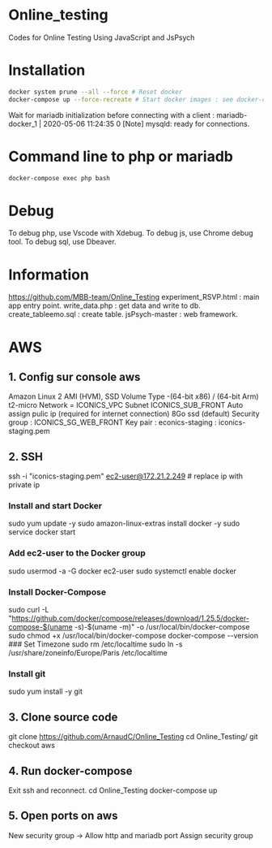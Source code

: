 # Online_testing
Codes for Online Testing Using JavaScript and JsPsych 

# Installation
```bash
docker system prune --all --force # Reset docker
docker-compose up --force-recreate # Start docker images : see docker-compose.yml
```
Wait for mariadb initialization before connecting with a client :
mariadb-docker_1  | 2020-05-06 11:24:35 0 [Note] mysqld: ready for connections.

# Command line to php or mariadb
```bash
docker-compose exec php bash
```

# Debug
To debug php, use Vscode with Xdebug.
To debug js, use Chrome debug tool.
To debug sql, use Dbeaver.

# Information
https://github.com/MBB-team/Online_Testing
experiment_RSVP.html : main app entry point.
write_data.php : get data and write to db.
create_tableemo.sql : create table.
jsPsych-master : web framework.

# AWS
## 1. Config sur console aws
Amazon Linux 2 AMI (HVM), SSD Volume Type -(64-bit x86) / (64-bit Arm)
t2-micro
Network = ICONICS_VPC
Subnet ICONICS_SUB_FRONT
Auto assign pulic ip (required for internet connection)
8Go ssd (default)
Security group : ICONICS_SG_WEB_FRONT
Key pair : econics-staging : iconics-staging.pem

## 2. SSH
ssh -i "iconics-staging.pem" ec2-user@172.21.2.249 # replace ip with private ip
### Install and start Docker
sudo yum update -y
sudo amazon-linux-extras install docker -y
sudo service docker start
### Add ec2-user to the Docker group
sudo usermod -a -G docker ec2-user
sudo systemctl enable docker
### Install Docker-Compose
sudo curl -L "https://github.com/docker/compose/releases/download/1.25.5/docker-compose-$(uname -s)-$(uname -m)" -o /usr/local/bin/docker-compose
sudo chmod +x /usr/local/bin/docker-compose
docker-compose --version
### Set Timezone
sudo rm /etc/localtime
sudo ln -s /usr/share/zoneinfo/Europe/Paris /etc/localtime
### Install git
sudo yum install -y git

## 3. Clone source code
git clone https://github.com/ArnaudC/Online_Testing
cd Online_Testing/
git checkout aws

## 4. Run docker-compose
Exit ssh and reconnect.
cd Online_Testing
docker-compose up

## 5. Open ports on aws
New security group -> Allow http and mariadb port
Assign security group
